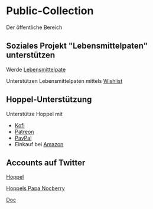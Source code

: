 # Public-Collection

Der öffentliche Bereich


## Soziales Projekt "Lebensmittelpaten" unterstützen

Werde [Lebensmittelpate](https://www.gruenlandstaudenhof.de/cms2/gruenlandstaudenhof/lebensmittelpaten/)

Unterstützen Lebensmittelpaten mittels [Wishlist](https://www.amazon.de/hz/wishlist/ls/12YRIGCAPFNB7) 


## Hoppel-Unterstützung

Unterstütze Hoppel mit 

 - [Kofi](http://ko-fi.com/thedoctor731)
 - [Patreon](https://www.patreon.com/TheDoctor_HP)
 - [PayPal](https://www.paypal.com/donate?hosted_button_id=XCSL2HXTDEXEW)
 - Einkauf bei [Amazon](https://amzn.to/2WC0Iug)


## Accounts auf Twitter
[Hoppel](https://twitter.com/MHoppelpoppel)

[Hoppels Papa Nocberry](https://twitter.com/NBerryInk)

[Doc](https://twitter.com/TheDoctor_781)
